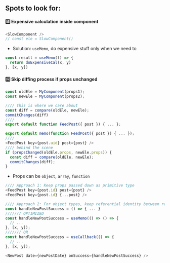 ## Spots to look for:
#### :one: Expensive calculation inside component
```js
<SlowComponent />
// const ele = SlowComponent()
```
- Solution: `useMemo`, do expensive stuff only when we need to
```js
const result = useMemo(() => {
  return doExpensiveCal(x, y)
}, [x, y])
```

#### :two: Skip diffing process if props unchanged
```js
const oldEle = MyComponent(props1);
const newEle = MyComponent(props2);

//// this is where we care about
const diff = compare(oldEle, newEle);
commitChanges(diff)
////
export default function FeedPost({ post }) { ... };
```

```js
export default memo(function FeedPost({ post }) { ... });
////
<FeedPost key={post.uid} post={post} />
//// behind the scene
if (propsChanged(oldEle.props, newEle.props)) {
  const diff = compare(oldEle, newEle);
  commitChanges(diff);
}
```
- Props can be `object`, `array`, `function`
```js
//// Approach 1: Keep props passed down as primitive type
<FeedPost key={post.id} post={post} />
<FeedPost key={post.id} {...post} />

//// Approach 2: For object types, keep referential identity between rendering with `useMemo` || `useCallback`
const handleNewPostSuccess = () => { ... }
/////// OPTIMIZED
const handleNewPostSuccess = useMemo(() => () => {
  // ...
}, [x, y]);
/////// OR
const handleNewPostSuccess = useCallback(() => {
  // ...
}, [x, y]);

<NewPost date={newPostDate} onSuccess={handleNewPostSuccess} />

```

